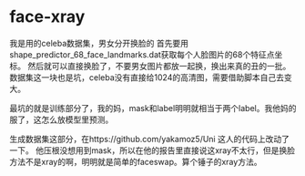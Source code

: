 # face-xray
我是用的celeba数据集，男女分开换脸的
首先要用shape_predictor_68_face_landmarks.dat获取每个人脸图片的68个特征点坐标。
然后就可以直接换脸了，不要男女图片都放一起换，换出来真的丑的一批。
数据集这一块也是坑，celeba没有直接给1024的高清图，需要借助脚本自己去变大。

最坑的就是训练部分了，我的妈，mask和label明明就相当于两个label。我他妈的服了，这怎么放模型里预测。

生成数据集这部分，在https://github.com/yakamoz5/Uni 这人的代码上改动了一下。
他压根没想用到mask，所以在他的报告里直接说这xray不太行，但是换脸方法不是xray的啊，明明就是简单的faceswap。算个锤子的xray方法。
